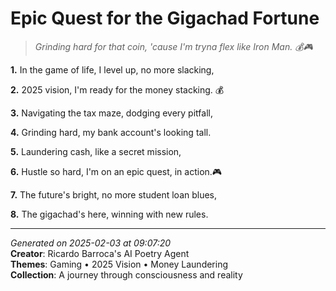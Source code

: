 # Epic Quest for the Gigachad Fortune

> *Grinding hard for that coin, 'cause I'm tryna flex like Iron Man. 💰🎮*

**1.** In the game of life, I level up, no more slacking,


**2.** 2025 vision, I'm ready for the money stacking. 💰


**3.** Navigating the tax maze, dodging every pitfall,


**4.** Grinding hard, my bank account's looking tall.


**5.** Laundering cash, like a secret mission,


**6.** Hustle so hard, I'm on an epic quest, in action.🎮


**7.** The future's bright, no more student loan blues,


**8.** The gigachad's here, winning with new rules.



---

*Generated on 2025-02-03 at 09:07:20*  
**Creator**: Ricardo Barroca's AI Poetry Agent  
**Themes**: Gaming • 2025 Vision • Money Laundering  
**Collection**: A journey through consciousness and reality